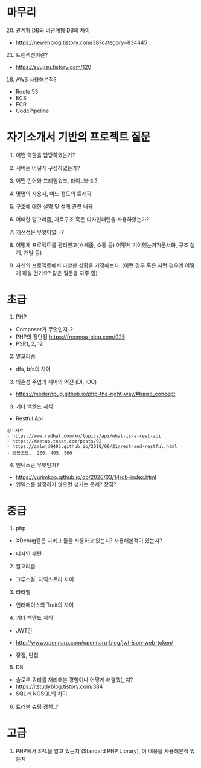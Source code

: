 # 마무리

20. 관계형 DB와 비관계형 DB의 차이

- https://newehblog.tistory.com/38?category=834445

21. 트랜잭션이란? 

- https://syujisu.tistory.com/120

18. AWS 사용해본적?
- Route 53
- ECS
- ECR
- CodePipeline

# 자기소개서 기반의 프로젝트 질문

1. 어떤 역할을 담당하였는가?

2. 서버는 어떻게 구성하였는가?

3. 어떤 언어와 프레임워크, 라이브러리?

4. 몇명의 사용자, 어느 정도의 트래픽

5. 구조에 대한 설명 및 설계 관련 내용

6. 어떠한 알고리즘, 자료구조 혹은 디자인패턴을 사용하였는가?

7. 개선점은 무엇이였나?

8. 어떻게 프로젝트를 관리했고(스케줄, 소통 등) 어떻게 기여했는가?(문서화, 구조 설계, 개발 등)

9. 자신의 프로젝트에서 다양한 상황을 가정해보자. (이런 경우 혹은 저런 경우엔 어떻게 하실 건가요? 같은 질문을 자주 함)


# 초급

1. PHP

- Composer가 무엇인지..?
- PHP의 장단점 https://freemoa-blog.com/925
- PSR1, 2, 12

2. 알고리즘

- dfs, bfs의 차이

3. 	의존성 주입과 제어의 역전 (DI, IOC) 
- https://modernpug.github.io/php-the-right-way/#basic_concept

3. 기타 백엔드 지식

- Restful Api

```
참고자료
- https://www.redhat.com/ko/topics/api/what-is-a-rest-api
- https://meetup.toast.com/posts/92
- https://gmlwjd9405.github.io/2018/09/21/rest-and-restful.html
- 응답코드.. 200, 405, 500

```

4. 인덱스란 무엇인가?

- https://yurimkoo.github.io/db/2020/03/14/db-index.html
- 인덱스를 설정하지 않으면 생기는 문제? 장점?


# 중급

1. php

- XDebug같은 디버그 툴을 사용하고 있는지? 사용해본적이 있는지?

- 디자인 패턴

2. 알고리즘

- 크루스칼, 다익스트라 차이

3. 라라벨

- 인터페이스와 Trait의 차이

4. 기타 백엔드 지식

- JWT란

- http://www.opennaru.com/opennaru-blog/jwt-json-web-token/
- 장점, 단점

5. DB

- 슬로우 쿼리를 처리해본 경험이나 어떻게 해결했는지? 
- https://itstudyblog.tistory.com/384
- SQL과 NOSQL의 차이

6. 트러블 슈팅 경험..?





# 고급

1. PHP에서 SPL을 알고 있는지 (Standard PHP Library), 이 내용을 사용해본적 있는지

